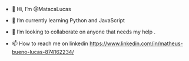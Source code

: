 - 👋 Hi, I’m @MatacaLucas

- 🌱 I’m currently learning Python and JavaScript
- 💞️ I’m looking to collaborate on anyone that needs my help .
- 📫 How to reach me on linkedin https://www.linkedin.com/in/matheus-bueno-lucas-874162234/

<!---
MatacaLucas/MatacaLucas is a ✨ special ✨ repository because its `README.md` (this file) appears on your GitHub profile.
You can click the Preview link to take a look at your changes.
--->
